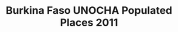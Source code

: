 ---
title: Burkina Faso UNOCHA Populated Places 2011
categories: 
    - data
geography: burkina
partner: unocha
cat: logistics
year: 2011
layer: ocha-cod.burkinafaso-populatedplaces-2011
api:
embed:
source: UNOCHA 
license: Public Domain
updated: 3/28/2012
description: This layer depicts populated places in Burkina Faso. Data obtained from the [UN Office for the Coordination of Humanitarian Affairs (UN OCHA)](http://www.unocha.org/)
downloads:
    - type: shapefile
      link: data/raw_files/ocha-burkinafaso-populatedplaces.zip
    - type: sqlite
      link: data/raw_files/ocha-burkinafaso-populatedplaces.sqlite.zip
---